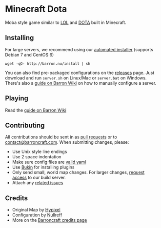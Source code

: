 Minecraft Dota
==============

Moba style game similar to [LOL](leagueoflegends.com) and [DOTA](http://www.playdota.com/) built in Minecraft.

Installing
----------

For large servers, we recommend using our [automated installer](https://github.com/barroncraft/barroncraft-puppet) (supports Debian 7 and CentOS 6)

    wget -qO- http://barron.nu/install | sh

You can also find pre-packaged configurations on the [releases](https://github.com/barroncraft/minecraft-dota-config/releases) page.  Just download and run `server.sh` on Linux/Mac or `server.bat` on Windows.  There's also a [guide on Barron Wiki](http://wiki.barroncraft.com/wiki/Hosting_Minecraft_Dota) on how to manually configure a server.

Playing
-------

Read the [guide on Barron Wiki](http://wiki.barroncraft.com/wiki/Minecraft_Dota)

Contributing
------------

All contributions should be sent in as [pull requests](https://github.com/barroncraft/minecraft-dota-config/pulls) or to [contact@barroncraft.com](mailto:contact@barroncraft.com).  When submitting changes, please:

* Use Unix style line endings
* Use 2 space indentation
* Make sure config files are [valid yaml](http://yaml-online-parser.appspot.com/)
* Use [Bukin](https://github.com/Nullreff/bukin) for installing plugins
* Only send small, world map changes.  For larger changes, [request access](http://barron.nu/apply) to our build server.
* Attach any [related issues](https://github.com/barroncraft/minecraft-dota-config/issues)

Credits
-------

* Original Map by [Hypixel](http://hypixel.net/)
* Configuration by [Nullreff](https://github.com/Nullreff)
* More on the [Barroncraft credits page](http://barroncraft.com/about/credits/)
